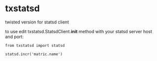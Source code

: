 # txstatsd
twisted version for statsd client

to use edit txstatsd.StatsdClient.__init__ method with your statsd server host and port:

```
from txstatsd import statsd

statsd.incr('matric.name')
```
